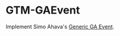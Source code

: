 # GTM-GAEvent
Implement Simo Ahava's [Generic GA Event](https://www.simoahava.com/analytics/create-a-generic-event-tag/).
